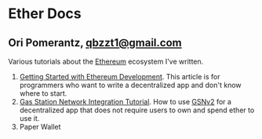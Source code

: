 # Ether Docs
## Ori Pomerantz, qbzzt1@gmail.com

Various tutorials about the [Ethereum](https://ethereum.org/) ecosystem I've written.

1. [Getting Started with Ethereum Development](https://github.com/qbzzt/etherdocs/tree/master/startingout). This article is 
for programmers who want to write a decentralized app and don't know where to start.
1. [Gas Station Network Integration Tutorial](https://docs.opengsn.org/tutorials/index.html). How to use 
[GSNv2](https://www.opengsn.org/) for a decentralized app that does not require users to own and spend ether to use it.
1. Paper Wallet
